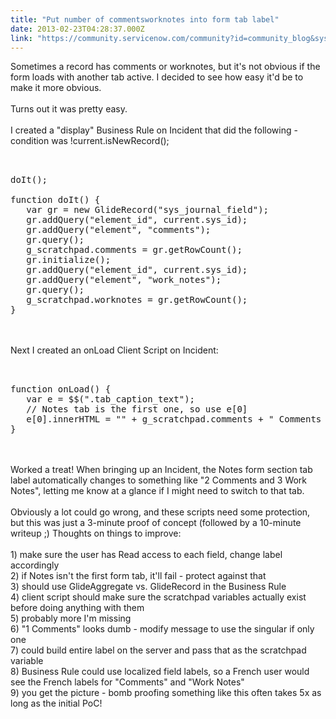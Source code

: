 ```yaml
---
title: "Put number of commentsworknotes into form tab label"
date: 2013-02-23T04:28:37.000Z
link: "https://community.servicenow.com/community?id=community_blog&sys_id=23fca6a5dbd0dbc01dcaf3231f9619f4"
---
```

<p>Sometimes a record has comments or worknotes, but it's not obvious if the form loads with another tab active. I decided to see how easy it'd be to make it more obvious.<br /><br />Turns out it was pretty easy.<!--break--><br /><br />I created a "display" Business Rule on Incident that did the following - condition was !current.isNewRecord();<br /><pre __default_attr="plain" __jive_macro_name="code" class="jive_text_macro jive_macro_code"><br /><br />doIt();<br /><br />function doIt() {<br />   var gr = new GlideRecord("sys_journal_field");<br />   gr.addQuery("element_id", current.sys_id);<br />   gr.addQuery("element", "comments");<br />   gr.query();<br />   g_scratchpad.comments = gr.getRowCount();<br />   gr.initialize();<br />   gr.addQuery("element_id", current.sys_id);<br />   gr.addQuery("element", "work_notes");<br />   gr.query();<br />   g_scratchpad.worknotes = gr.getRowCount();<br />}<br /></pre><br /><br />Next I created an onLoad Client Script on Incident:<br /><pre __default_attr="plain" __jive_macro_name="code" class="jive_text_macro jive_macro_code"><br /><br />function onLoad() {<br />   var e = $$(".tab_caption_text");<br />   // Notes tab is the first one, so use e[0]<br />   e[0].innerHTML = "" + g_scratchpad.comments + " Comments and " + g_scratchpad.worknotes + " Work Notes";<br />}<br /></pre><br /><br />Worked a treat! When bringing up an Incident, the Notes form section tab label automatically changes to something like "2 Comments and 3 Work Notes", letting me know at a glance if I might need to switch to that tab.<br /><br />Obviously a lot could go wrong, and these scripts need some protection, but this was just a 3-minute proof of concept (followed by a 10-minute writeup ;) Thoughts on things to improve:<br /><br />1) make sure the user has Read access to each field, change label accordingly<br />2) if Notes isn't the first form tab, it'll fail - protect against that<br />3) should use GlideAggregate vs. GlideRecord in the Business Rule<br />4) client script should make sure the scratchpad variables actually exist before doing anything with them<br />5) probably more I'm missing<br />6) "1 Comments" looks dumb - modify message to use the singular if only one<br />7) could build entire label on the server and pass that as the scratchpad variable<br />8) Business Rule could use localized field labels, so a French user would see the French labels for "Comments" and "Work Notes"<br />9) you get the picture - bomb proofing something like this often takes 5x as long as the initial PoC!</p>